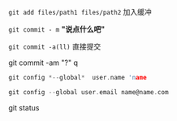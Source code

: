 ```git add files/path1 files/path2```	加入缓冲



`git commit - m` **"**说点什么吧**"**

`git commit -a(ll)`	直接提交

git commit -am "?"	q



```c
git config *--global*  user.name 'name
```

```c
git config --global user.email name@name.com
```



git status



